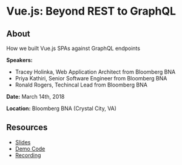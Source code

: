 # Vue.js: Beyond REST to GraphQL

## About

How we built Vue.js SPAs against GraphQL endpoints

**Speakers:**

*   Tracey Holinka, Web Application Architect from Bloomberg BNA
*   Priya Kathiri, Senior Software Engineer from Bloomberg BNA
*   Ronald Rogers, Techincal Lead from Bloomberg BNA

**Date:** March 14th, 2018

**Location:** Bloomberg BNA (Crystal City, VA)

## Resources

*   [Slides](/slides.pdf)
*   [Demo Code](/src)
*   [Recording](https://www.youtube.com/watch?v=EpMIR6qKqIE)
